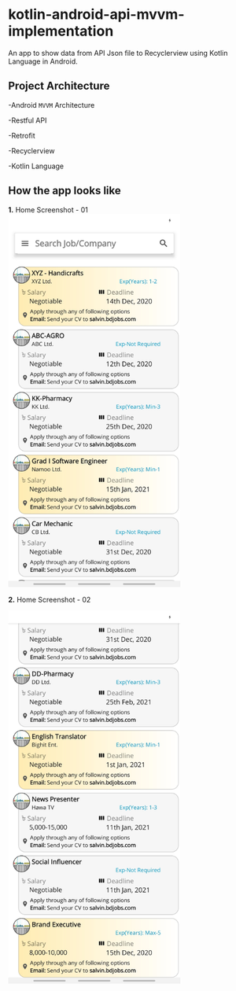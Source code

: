 # kotlin-android-api-mvvm-implementation
An app to show data from API Json file to Recyclerview using Kotlin Language in Android.

## Project Architecture
-Android `MVVM` Architecture

-Restful API

-Retrofit

-Recyclerview

-Kotlin Language


## How the app looks like
**1.** Home Screenshot - 01
<img src="https://github.com/imsisojib/kotlin-android-api-mvvm-implementation/blob/master/screenshots/ss_1.jpg" width="350px">

**2.** Home Screenshot - 02

<img src="https://github.com/imsisojib/kotlin-android-api-mvvm-implementation/blob/master/screenshots/ss_2.jpg" width="350px">





